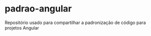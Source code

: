 # padrao-angular
Repositório usado para compartilhar a padronização de código para projetos Angular
